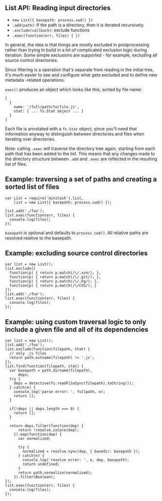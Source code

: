 ## List API: Reading input directories

- `new List({ basepath: process.cwd() })`
- `.add(path)`: If the path is a directory, then it is iterated recursively.
- `.exclude(callback)`: exclude functions
- `.exec(function(err, files) { })`

In general, the idea is that things are mostly excluded in postprocessing rather than trying to build in a lot of complicated exclusion logic during iteration. Some simple exclusions are supported - for example, excluding all source control directories.

Since filtering is a operation that's separate from reading in the initial tree, it's much easier to see and configure what gets excluded and to define new metadata -related operations.

`exec()` produces an object which looks like this, sorted by file name:

    [
      {
        name: '/full/path/to/file.js',
        stat: { ... fs.Stat object ... }
      }
    ]

Each file is annotated with a `fs.Stat` object, since you'll need that information anyway to distinguish between directories and files when iterating over directories.

Note: calling `.exec` will traverse the directory tree again, starting from each path that has been added to the list. This means that any changes made to the directory structure between `.add` and `.exec` are reflected in the resulting list of files.

## Example: traversing a set of paths and creating a sorted list of files

    var List = require('minitask').list,
        list = new List({ basepath: process.cwd() });

    list.add('./foo');
    list.exec(function(err, files) {
      console.log(files);
    });

`basepath` is optional and defaults to `process.cwd()`. All relative paths are resolved relative to the basepath.

## Example: excluding source control directories

    var list = new List();
    list.exclude([
      function(p) { return p.match(/\/.svn/); },
      function(p) { return p.match(/\/.git/); },
      function(p) { return p.match(/\/.hg/); },
      function(p) { return p.match(/\/CVS/); }
    ]);
    list.add('./foo');
    list.exec(function(err, files) {
      console.log(files);
    });


## Example: using custom traversal logic to only include a given file and all of its dependencies

    var list = new List();
    list.add('./foo');
    list.exclude(function(filepath, stat) {
      // only .js files
      return path.extname(filepath) != '.js';
    });
    list.find(function(filepath, stat) {
      var basepath = path.dirname(filepath),
          deps;
      try {
        deps = detective(fs.readFileSync(filepath).toString());
      } catch(e) {
        console.log('parse error: ', fullpath, e);
        return [];
      }

      if(!deps || deps.length === 0) {
        return [];
      }

      return deps.filter(function(dep) {
          return !resolve.isCore(dep);
        }).map(function(dep) {
          var normalized;

          try {
            normalized = resolve.sync(dep, { basedir: basepath });
          } catch(e) {
            console.log('resolve error: ', e, dep, basepath);
            return undefined;
          }
          return path.normalize(normalized);
        }).filter(Boolean);
    });
    list.exec(function(err, files) {
      console.log(files);
    });
